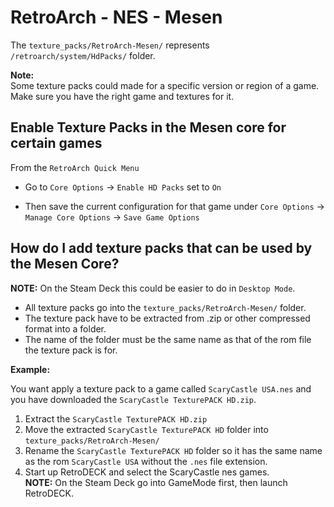 # RetroArch - NES - Mesen
The `texture_packs/RetroArch-Mesen/` represents `/retroarch/system/HdPacks/` folder.

**Note:** <br>
Some texture packs could made for a specific version or region of a game. Make sure you have the right game and textures for it.

## Enable Texture Packs in the Mesen core for certain games
From the `RetroArch Quick Menu`

* Go to `Core Options` -> `Enable HD Packs` set to `On`

* Then save the current configuration for that game under `Core Options` -> `Manage Core Options` -> `Save Game Options`

## How do I add texture packs that can be used by the Mesen Core?

**NOTE:** On the Steam Deck this could be easier to do in `Desktop Mode`.

* All texture packs go into the `texture_packs/RetroArch-Mesen/` folder. 
* The texture pack have to be extracted from .zip or other compressed format into a folder.
* The name of the folder must be the same name as that of the rom file the texture pack is for. 

**Example:**

You want apply a texture pack to a game called `ScaryCastle USA.nes` and you have downloaded the `ScaryCastle TexturePACK HD.zip`. 

1. Extract the `ScaryCastle TexturePACK HD.zip`
2. Move the extracted `ScaryCastle TexturePACK HD` folder into `texture_packs/RetroArch-Mesen/` 
3. Rename the `ScaryCastle TexturePACK HD` folder so it has the same name as the rom `ScaryCastle USA` without the `.nes` file extension.
9. Start up RetroDECK and select the ScaryCastle nes games. <br>
**NOTE:** On the Steam Deck go into GameMode first, then launch RetroDECK.